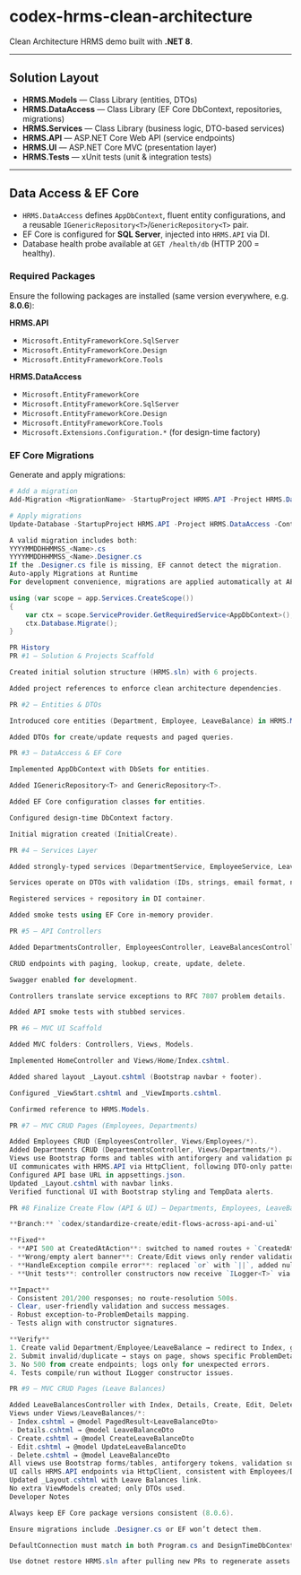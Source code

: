 # codex-hrms-clean-architecture

Clean Architecture HRMS demo built with **.NET 8**.

---

## Solution Layout
- **HRMS.Models** — Class Library (entities, DTOs)  
- **HRMS.DataAccess** — Class Library (EF Core DbContext, repositories, migrations)  
- **HRMS.Services** — Class Library (business logic, DTO-based services)  
- **HRMS.API** — ASP.NET Core Web API (service endpoints)  
- **HRMS.UI** — ASP.NET Core MVC (presentation layer)  
- **HRMS.Tests** — xUnit tests (unit & integration tests)  

---

## Data Access & EF Core

- `HRMS.DataAccess` defines `AppDbContext`, fluent entity configurations, and a reusable `IGenericRepository<T>`/`GenericRepository<T>` pair.  
- EF Core is configured for **SQL Server**, injected into `HRMS.API` via DI.  
- Database health probe available at `GET /health/db` (HTTP 200 = healthy).  

### Required Packages
Ensure the following packages are installed (same version everywhere, e.g. **8.0.6**):

**HRMS.API**
- `Microsoft.EntityFrameworkCore.SqlServer`
- `Microsoft.EntityFrameworkCore.Design`
- `Microsoft.EntityFrameworkCore.Tools`

**HRMS.DataAccess**
- `Microsoft.EntityFrameworkCore`
- `Microsoft.EntityFrameworkCore.SqlServer`
- `Microsoft.EntityFrameworkCore.Design`
- `Microsoft.EntityFrameworkCore.Tools`
- `Microsoft.Extensions.Configuration.*` (for design-time factory)

### EF Core Migrations
Generate and apply migrations:

```powershell
# Add a migration
Add-Migration <MigrationName> -StartupProject HRMS.API -Project HRMS.DataAccess -Context AppDbContext

# Apply migrations
Update-Database -StartupProject HRMS.API -Project HRMS.DataAccess -Context AppDbContext

A valid migration includes both:
YYYYMMDDHHMMSS_<Name>.cs
YYYYMMDDHHMMSS_<Name>.Designer.cs
If the .Designer.cs file is missing, EF cannot detect the migration.
Auto-apply Migrations at Runtime
For development convenience, migrations are applied automatically at API startup

using (var scope = app.Services.CreateScope())
{
    var ctx = scope.ServiceProvider.GetRequiredService<AppDbContext>();
    ctx.Database.Migrate();
}

PR History
PR #1 – Solution & Projects Scaffold

Created initial solution structure (HRMS.sln) with 6 projects.

Added project references to enforce clean architecture dependencies.

PR #2 – Entities & DTOs

Introduced core entities (Department, Employee, LeaveBalance) in HRMS.Models.

Added DTOs for create/update requests and paged queries.

PR #3 – DataAccess & EF Core

Implemented AppDbContext with DbSets for entities.

Added IGenericRepository<T> and GenericRepository<T>.

Added EF Core configuration classes for entities.

Configured design-time DbContext factory.

Initial migration created (InitialCreate).

PR #4 – Services Layer

Added strongly-typed services (DepartmentService, EmployeeService, LeaveBalanceService).

Services operate on DTOs with validation (IDs, strings, email format, non-negative balances).

Registered services + repository in DI container.

Added smoke tests using EF Core in-memory provider.

PR #5 – API Controllers

Added DepartmentsController, EmployeesController, LeaveBalancesController.

CRUD endpoints with paging, lookup, create, update, delete.

Swagger enabled for development.

Controllers translate service exceptions to RFC 7807 problem details.

Added API smoke tests with stubbed services.

PR #6 – MVC UI Scaffold

Added MVC folders: Controllers, Views, Models.

Implemented HomeController and Views/Home/Index.cshtml.

Added shared layout _Layout.cshtml (Bootstrap navbar + footer).

Configured _ViewStart.cshtml and _ViewImports.cshtml.

Confirmed reference to HRMS.Models.

PR #7 – MVC CRUD Pages (Employees, Departments)

Added Employees CRUD (EmployeesController, Views/Employees/*).
Added Departments CRUD (DepartmentsController, Views/Departments/*).
Views use Bootstrap forms and tables with antiforgery and validation partials.
UI communicates with HRMS.API via HttpClient, following DTO-only pattern.
Configured API base URL in appsettings.json.
Updated _Layout.cshtml with navbar links.
Verified functional UI with Bootstrap styling and TempData alerts.

PR #8 Finalize Create Flow (API & UI) — Departments, Employees, LeaveBalances

**Branch:** `codex/standardize-create/edit-flows-across-api-and-ui`

**Fixed**
- **API 500 at CreatedAtAction**: switched to named routes + `CreatedAtRoute("Get{EntityName}ById", new { id }, created)`.
- **Wrong/empty alert banner**: Create/Edit views only render validation summary when ModelState is invalid; added/confirmed `_ValidationScriptsPartial`.
- **HandleException compile error**: replaced `or` with `||`, added null-safe `?.Contains(... ) ?? false`, mapped exceptions → ProblemDetails (404/409/400/500).
- **Unit tests**: controller constructors now receive `ILogger<T>` via `NullLogger<T>.Instance`.

**Impact**
- Consistent 201/200 responses; no route-resolution 500s.
- Clear, user-friendly validation and success messages.
- Robust exception-to-ProblemDetails mapping.
- Tests align with constructor signatures.

**Verify**
1. Create valid Department/Employee/LeaveBalance → redirect to Index, green success banner, new row present.
2. Submit invalid/duplicate → stays on page, shows specific ProblemDetails; no empty red banner.
3. No 500 from create endpoints; logs only for unexpected errors.
4. Tests compile/run without ILogger constructor issues.

PR #9 – MVC CRUD Pages (Leave Balances)

Added LeaveBalancesController with Index, Details, Create, Edit, Delete actions.
Views under Views/LeaveBalances/*:
- Index.cshtml → @model PagedResult<LeaveBalanceDto>
- Details.cshtml → @model LeaveBalanceDto
- Create.cshtml → @model CreateLeaveBalanceDto
- Edit.cshtml → @model UpdateLeaveBalanceDto
- Delete.cshtml → @model LeaveBalanceDto
All views use Bootstrap forms/tables, antiforgery tokens, validation summary, and TempData banners.
UI calls HRMS.API endpoints via HttpClient, consistent with Employees/Departments.
Updated _Layout.cshtml with Leave Balances link.
No extra ViewModels created; only DTOs used.
Developer Notes

Always keep EF Core package versions consistent (8.0.6).

Ensure migrations include .Designer.cs or EF won’t detect them.

DefaultConnection must match in both Program.cs and DesignTimeDbContextFactory.

Use dotnet restore HRMS.sln after pulling new PRs to regenerate assets.
